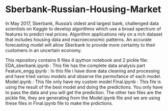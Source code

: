 # Sberbank-Russian-Housing-Market
In May 2017, Sberbank, Russia’s oldest and largest bank, challenged data scientists on Kaggle to develop algorithms which use a broad spectrum of features to predict real prices. Algorithm applications rely on a rich dataset that includes housing data and macroeconomic patterns. An accurate forecasting model will allow Sberbank to provide more certainty to their customers in an uncertain economy.


This repository contains 6 files 4 ipython notebook and 2 pickle file:
EDA_sberbank.ipynb : This file has the complete data analysis part
Feature_engg.ipynb : In this file i have done data cleaning and processing and have tried variou models and observe the permofance of each model.
Model.ipynb : This file only have my custom model 
Final.ipynb : This file is using the result of the best model and doing the predictions. You only have to pass the data and you will get the prediction.
The other two files are the pickle file, they are generating from the Model.ipynb file and we are using these files in Final.ipynb file to make the prdictions.
